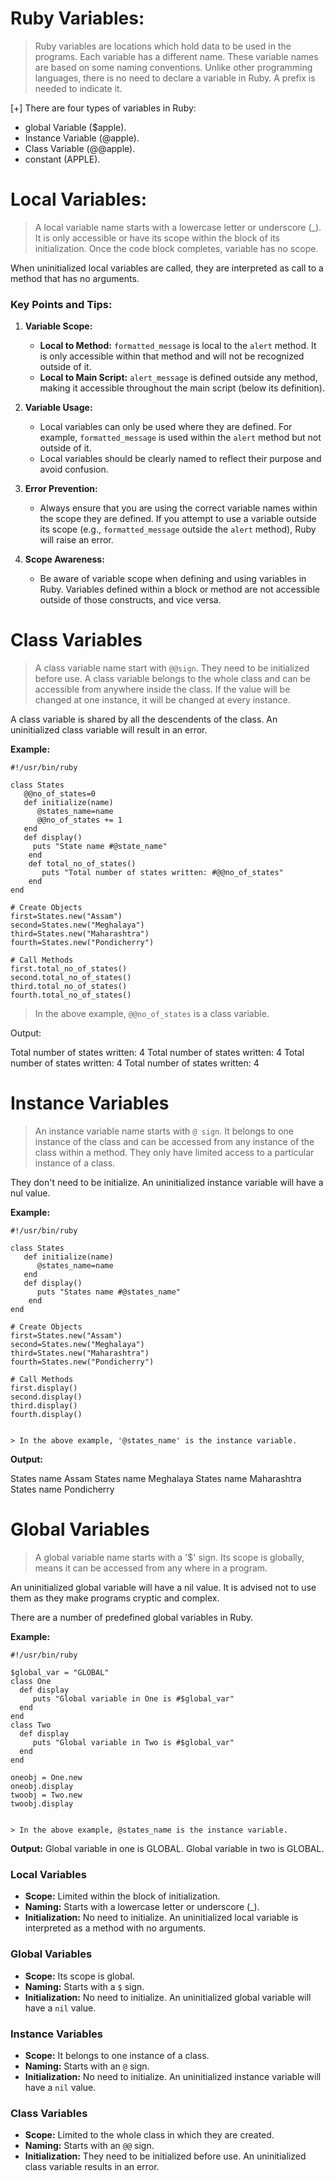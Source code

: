 # Ruby Variables:

> Ruby variables are locations which hold data to be used in the programs. Each variable has a 
  different name. These variable names are based on some naming conventions. Unlike other 
  programming languages, there is no need to declare a variable in Ruby.
  A prefix is needed to indicate it.


  [+] There are four types of variables in Ruby:

  * global Variable ($apple).
  * Instance Variable (@apple).
  * Class Variable (@@apple).
  * constant (APPLE).

# Local Variables:

> A local variable name starts with a lowercase letter or underscore (_). It is only accessible or
  have its scope within the block of its initialization. Once the code block completes, variable 
  has no scope.

  When uninitialized local variables are called, they are interpreted as call to a method that has
  no arguments.

### Key Points and Tips:

1. **Variable Scope:**
   - **Local to Method:** `formatted_message` is local to the `alert` method. It is only accessible within that method and will not be recognized outside of it.
   - **Local to Main Script:** `alert_message` is defined outside any method, making it accessible throughout the main script (below its definition).

2. **Variable Usage:**
   - Local variables can only be used where they are defined. For example, `formatted_message` is used within the `alert` method but not outside of it.
   - Local variables should be clearly named to reflect their purpose and avoid confusion.

3. **Error Prevention:**
   - Always ensure that you are using the correct variable names within the scope they are defined. If you attempt to use a variable outside its scope (e.g., `formatted_message` outside the `alert` method), Ruby will raise an error.

4. **Scope Awareness:**
   - Be aware of variable scope when defining and using variables in Ruby. Variables defined within a block or method are not accessible outside of those constructs, and vice versa.



# Class Variables

> A class variable name start with `@@sign`. They need to be initialized before use. A class 
  variable belongs to the whole class and can be accessible from anywhere inside the class.
  If the value will be changed at one instance, it will be changed at every instance.

  A class variable is shared by all the descendents of the class. An uninitialized class variable
  will result in an error.

**Example:**

```
#!/usr/bin/ruby

class States
   @@no_of_states=0
   def initialize(name)
      @states_name=name
      @@no_of_states += 1
   end
   def display()
     puts "State name #@state_name"
    end
    def total_no_of_states()
       puts "Total number of states written: #@@no_of_states"
    end
end

# Create Objects
first=States.new("Assam")
second=States.new("Meghalaya")
third=States.new("Maharashtra")
fourth=States.new("Pondicherry")

# Call Methods
first.total_no_of_states()
second.total_no_of_states()
third.total_no_of_states()
fourth.total_no_of_states()
```

> In the above example, `@@no_of_states` is a class variable.

Output:

Total number of states written: 4
Total number of states written: 4
Total number of states written: 4
Total number of states written: 4



# Instance Variables

> An instance variable name starts with `@ sign`. It belongs to one instance of the class and can 
  be accessed from any instance of the class within a method. They only have limited access to a 
  particular instance of a class.

  They don't need to be initialize. An uninitialized instance variable will have a nul value.

**Example:**

```
#!/usr/bin/ruby

class States
   def initialize(name)
      @states_name=name
   end
   def display()
      puts "States name #@states_name"
    end
end

# Create Objects
first=States.new("Assam")
second=States.new("Meghalaya")
third=States.new("Maharashtra")
fourth=States.new("Pondicherry")

# Call Methods
first.display()
second.display()
third.display()
fourth.display()


> In the above example, '@states_name' is the instance variable.
```

**Output:**

States name Assam
States name Meghalaya
States name Maharashtra
States name Pondicherry


# Global Variables

> A global variable name starts with a '$' sign. Its scope is globally, means it can be accessed
  from any where in a program.

  An uninitialized global variable will have a nil value. It is advised not to use them as they 
  make programs cryptic and complex.

  There are a number of predefined global variables in Ruby.

  **Example:**

```
#!/usr/bin/ruby

$global_var = "GLOBAL"
class One
  def display
     puts "Global variable in One is #$global_var"
  end
end
class Two
  def display
     puts "Global variable in Two is #$global_var"
  end
end

oneobj = One.new
oneobj.display
twoobj = Two.new
twoobj.display


> In the above example, @states_name is the instance variable.
```

**Output:**
Global variable in one is GLOBAL.
Global variable in two is GLOBAL.




### Local Variables
- **Scope:** Limited within the block of initialization.
- **Naming:** Starts with a lowercase letter or underscore (_).
- **Initialization:** No need to initialize. An uninitialized local variable is interpreted as a method with no arguments.

### Global Variables
- **Scope:** Its scope is global.
- **Naming:** Starts with a `$` sign.
- **Initialization:** No need to initialize. An uninitialized global variable will have a `nil` value.

### Instance Variables
- **Scope:** It belongs to one instance of a class.
- **Naming:** Starts with an `@` sign.
- **Initialization:** No need to initialize. An uninitialized instance variable will have a `nil` value.

### Class Variables
- **Scope:** Limited to the whole class in which they are created.
- **Naming:** Starts with an `@@` sign.
- **Initialization:** They need to be initialized before use. An uninitialized class variable results in an error.

